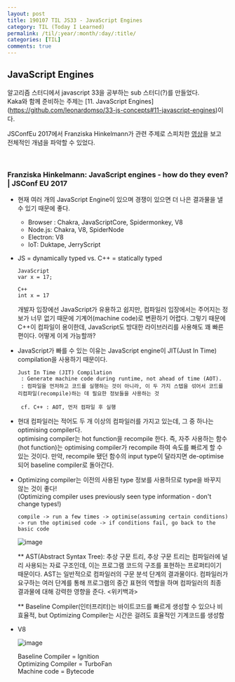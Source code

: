 ```yaml
---
layout: post
title: 190107 TIL JS33 - JavaScript Engines
category: TIL (Today I Learned)
permalink: /til/:year/:month/:day/:title/
categories: [TIL]
comments: true
---
```


## **JavaScript Engines**
알고리즘 스터디에서 javascript 33을 공부하는 sub 스터디(?)를 만들었다. <br>
Kaka와 함께 준비하는 주제는 [11. JavaScript Engines] <br>(https://github.com/leonardomso/33-js-concepts#11-javascript-engines)이다. 


JSConfEu 2017에서 Franziska Hinkelmann가 관련 주제로 스피치한 [영상](https://www.youtube.com/watch?v=p-iiEDtpy6I)을 보고 전체적인 개념을 파악할 수 있었다.
 
<br>

### **Franziska Hinkelmann: JavaScript engines - how do they even? | JSConf EU 2017**

- 현재 여러 개의 JavaScript Engine이 있으며 경쟁이 있으면 더 나은 결과물을 낼 수 있기 때문에 좋다. 
    - Browser : Chakra, JavaScriptCore, Spidermonkey, V8
    - Node.js: Chakra, V8, SpiderNode
    - Electron: V8
    - IoT: Duktape, JerryScript

- JS = dynamically typed  vs.  C++ = statically typed

    ```text
    JavaScript
    var x = 17;

    C++
    int x = 17
    ```
    
    개발자 입장에선 JavaScript가 유용하고 쉽지만, 컴파일러 입장에서는 주어지는 정보가 너무 없기 때문에 기계어(machine code)로 변환하기 어렵다. 그렇기 때문에 C++이 컴파일이 용이한데, JavaScript도 방대한 라이브러리를 사용해도 꽤 빠른 편이다. 어떻게 이게 가능할까? 

- JavaScript가 빠를 수 있는 이유는 JavaScript engine이 JIT(Just In Time) compilation을 사용하기 때문이다. 

    ```text
    Just In Time (JIT) Compilation
     : Generate machine code during runtime, not ahead of time (AOT).
     : 컴파일을 먼저하고 코드를 실행하는 것이 아니라, 이 두 가지 스텝을 섞어서 코드를 리컴파일(recompile)하는 데 필요한 정보들을 사용하는 것

     cf. C++ : AOT, 먼저 컴파일 후 실행
    ```

- 현대 컴파일러는 적어도 두 개 이상의 컴파일러를 가지고 있는데, 그 중 하나는 optimising compiler다. <br>
optimising compiler는 hot function을 recompile 한다. 즉, 자주 사용하는 함수(hot function)는 optimising compiler가 recompile 하여 속도를 빠르게 할 수 있는 것이다. 만약, recompile 됐던 함수의 input type이 달라지면 de-optimise 되어 baseline compiler로 돌아간다. 

- Optimizing compiler는 이전의 사용된 type 정보를 사용하므로 type을 바꾸지 않는 것이 좋다! <br>
(Optimizing compiler uses previously seen type information - don't change types!)

    ```text
    compile -> run a few times -> optimise(assuming certain conditions) -> run the optimised code -> if conditions fail, go back to the basic code
    ```

    ![image](https://user-images.githubusercontent.com/40848630/50775851-a8763380-12da-11e9-88ef-8625c7490931.png)

    ** AST(Abstract Syntax Tree): 추상 구문 트리, 추상 구문 트리는 컴파일러에 널리 사용되는 자료 구조인데, 이는 프로그램 코드의 구조를 표현하는 프로퍼티이기 때문이다. AST는 일반적으로 컴파일러의 구문 분석 단계의 결과물이다. 컴파일러가 요구하는 여러 단계를 통해 프로그램의 중간 표현의 역할을 하며 컴파일러의 최종 결과물에 대해 강력한 영향을 준다. <위키백과>

    ** Baseline Compiler(인터프리터)는 바이트코드를 빠르게 생성할 수 있으나 비효율적, but Optimizing Compiler는 시간은 걸려도 효율적인 기계코드를 생성함 
    
- V8

    ![image](https://user-images.githubusercontent.com/40848630/50775985-16225f80-12db-11e9-8054-1ec013fb37cc.png)

    Baseline Compiler = Ignition <br>
    Optimizing Compiler = TurboFan <Br>
    Machine code = Bytecode 



